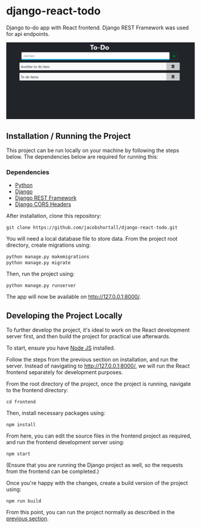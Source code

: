 # django-react-todo

Django to-do app with React frontend. Django REST Framework was used for api endpoints.

![Main screenshot](docs/main_screenshot.JPG)

## Installation / Running the Project

This project can be run locally on your machine by following the steps below. The dependencies below are required for running this:

### Dependencies

-   [Python](https://www.python.org/downloads/)
-   [Django](https://pypi.org/project/Django/)
-   [Django REST Framework](https://pypi.org/project/djangorestframework/)
-   [Django CORS Headers](https://pypi.org/project/django-cors-headers/)

After installation, clone this repository:

```
git clone https://github.com/jacobshortall/django-react-todo.git
```

You will need a local database file to store data. From the project root directory, create migrations using:

```
python manage.py makemigrations
python manage.py migrate
```

Then, run the project using:

```
python manage.py runserver
```

The app will now be available on http://127.0.0.1:8000/.

## Developing the Project Locally

To further develop the project, it's ideal to work on the React development server first, and then build the project for practical use afterwards.

To start, ensure you have [Node JS](https://nodejs.org/en/) installed.

Follow the steps from the previous section on installation, and run the server. Instead of navigating to http://127.0.0.1:8000/, we will run the React frontend separately for development purposes.

From the root directory of the project, once the project is running, navigate to the frontend directory:

```
cd frontend
```

Then, install necessary packages using:

```
npm install
```

From here, you can edit the source files in the frontend project as required, and run the frontend development server using:

```
npm start
```

(Ensure that you are running the Django project as well, so the requests from the frontend can be completed.)

Once you're happy with the changes, create a build version of the project using:

```
npm run build
```

From this point, you can run the project normally as described in the [previous section](#installation--running-the-project).
